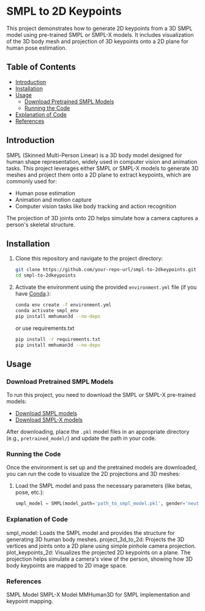 # SMPL to 2D Keypoints

This project demonstrates how to generate 2D keypoints from a 3D SMPL model using pre-trained SMPL or SMPL-X models. It includes visualization of the 3D body mesh and projection of 3D keypoints onto a 2D plane for human pose estimation.

## Table of Contents
- [Introduction](#introduction)
- [Installation](#installation)
- [Usage](#usage)
  - [Download Pretrained SMPL Models](#download-pretrained-smpl-models)
  - [Running the Code](#running-the-code)
- [Explanation of Code](#explanation-of-code)
- [References](#references)

## Introduction
SMPL (Skinned Multi-Person Linear) is a 3D body model designed for human shape representation, widely used in computer vision and animation tasks. This project leverages either SMPL or SMPL-X models to generate 3D meshes and project them onto a 2D plane to extract keypoints, which are commonly used for:
- Human pose estimation
- Animation and motion capture
- Computer vision tasks like body tracking and action recognition

The projection of 3D joints onto 2D helps simulate how a camera captures a person's skeletal structure.

## Installation

1. Clone this repository and navigate to the project directory:
    ```bash
    git clone https://github.com/your-repo-url/smpl-to-2dkeypoints.git
    cd smpl-to-2dkeypoints
    ```
2. Activate the environment using the provided `environment.yml` file (if you have [Conda](https://docs.conda.io/projects/conda/en/latest/user-guide/install/index.html).):
    ```bash
    conda env create -f environment.yml
    conda activate smpl_env
    pip install mmhuman3d --no-deps
    ```

    or use requirements.txt
   ```bash
   pip install -r requirements.txt
   pip install mmhuman3d --no-deps
   ```

## Usage

### Download Pretrained SMPL Models
To run this project, you need to download the SMPL or SMPL-X pre-trained models:

- [Download SMPL models](https://smpl.is.tue.mpg.de/index.html)
- [Download SMPL-X models](https://smpl-x.is.tue.mpg.de/)

After downloading, place the `.pkl` model files in an appropriate directory (e.g., `pretrained_model/`) and update the path in your code.

### Running the Code

Once the environment is set up and the pretrained models are downloaded, you can run the code to visualize the 2D projections and 3D meshes:

1. Load the SMPL model and pass the necessary parameters (like betas, pose, etc.):
   ```python
   smpl_model = SMPL(model_path='path_to_smpl_model.pkl', gender='neutral', batch_size=1)


### Explanation of Code
smpl_model: Loads the SMPL model and provides the structure for generating 3D human body meshes.
project_3d_to_2d: Projects the 3D vertices and joints onto a 2D plane using simple pinhole camera projection.
plot_keypoints_2d: Visualizes the projected 2D keypoints on a plane.
The projection helps simulate a camera's view of the person, showing how 3D body keypoints are mapped to 2D image space.


### References
SMPL Model
SMPL-X Model
MMHuman3D for SMPL implementation and keypoint mapping.
